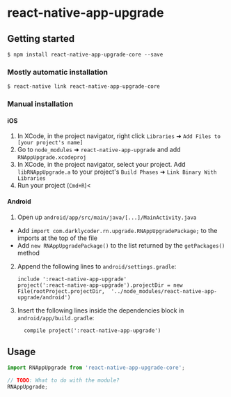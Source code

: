 
# react-native-app-upgrade

## Getting started

`$ npm install react-native-app-upgrade-core --save`

### Mostly automatic installation

`$ react-native link react-native-app-upgrade-core`

### Manual installation


#### iOS

1. In XCode, in the project navigator, right click `Libraries` ➜ `Add Files to [your project's name]`
2. Go to `node_modules` ➜ `react-native-app-upgrade` and add `RNAppUpgrade.xcodeproj`
3. In XCode, in the project navigator, select your project. Add `libRNAppUpgrade.a` to your project's `Build Phases` ➜ `Link Binary With Libraries`
4. Run your project (`Cmd+R`)<

#### Android

1. Open up `android/app/src/main/java/[...]/MainActivity.java`
  - Add `import com.darklycoder.rn.upgrade.RNAppUpgradePackage;` to the imports at the top of the file
  - Add `new RNAppUpgradePackage()` to the list returned by the `getPackages()` method
2. Append the following lines to `android/settings.gradle`:
  	```
  	include ':react-native-app-upgrade'
  	project(':react-native-app-upgrade').projectDir = new File(rootProject.projectDir, 	'../node_modules/react-native-app-upgrade/android')
  	```
3. Insert the following lines inside the dependencies block in `android/app/build.gradle`:
  	```
      compile project(':react-native-app-upgrade')
  	```


## Usage
```javascript
import RNAppUpgrade from 'react-native-app-upgrade-core';

// TODO: What to do with the module?
RNAppUpgrade;
```
  
